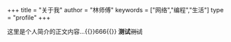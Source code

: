 +++
title = "关于我"
author = "林师傅"
keywords = ["网络","编程","生活"]
type = "profile"
+++

这里是个人简介的正文内容...{{<quote block="true">}}666{{</quote>}}
**测试**~~测试~~
